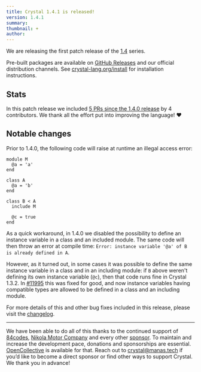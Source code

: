 ```yaml
---
title: Crystal 1.4.1 is released!
version: 1.4.1
summary:
thumbnail: +
author:
---
```


We are releasing the first patch release of the [1.4](https://crystal-lang.org/2022/04/06/1.4.0-released.html) series.

Pre-built packages are available on [GitHub Releases](https://github.com/crystal-lang/crystal/releases/tag/1.4.1) and our official distribution channels.
See [crystal-lang.org/install](https://crystal-lang.org/install/) for installation instructions.

## Stats

In this patch release we included [5 PRs since the 1.4.0 release](https://github.com/crystal-lang/crystal/pulls?q=is%3Apr+milestone%3A1.4.1) by 4 contributors. We thank all the effort put into improving the language! ❤️

## Notable changes

Prior to 1.4.0, the following code will raise at runtime an illegal access error:

```crystal
module M
  @a = 'a'
end

class A
  @a = 'b'
end

class B < A
  include M

  @c = true
end
```

As a quick workaround, in 1.4.0 we disabled the possibility to define an instance variable in a class and an included module. The same code will then throw an error at compile time: `Error: instance variable '@a' of B is already defined in A`.

However, as it turned out, in some cases it was possible to define the same instance variable in a class and in an including module: if `B` above weren't defining its own instance variable (`@c`), then that code runs fine in Crystal 1.3.2. In [#11995](https://github.com/crystal-lang/crystal/pull/11995) this was fixed for good, and now instance variables having compatible types are allowed to be defined in a class and an including module.

For more details of this and other bug fixes included in this release, please visit the [changelog](https://github.com/crystal-lang/crystal/releases/tag/1.4.1).

---
We have been able to do all of this thanks to the continued support of [84codes](https://www.84codes.com/), [Nikola Motor Company](https://nikolamotor.com/) and every other [sponsor](/sponsors). To maintain and increase the development pace, donations and sponsorships are essential. [OpenCollective](https://opencollective.com/crystal-lang) is available for that. Reach out to [crystal@manas.tech](mailto:crystal@manas.tech) if you’d like to become a direct sponsor or find other ways to support Crystal. We thank you in advance!
